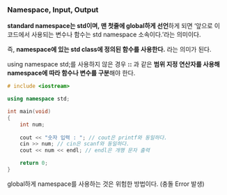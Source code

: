 ### Namespace, Input, Output

**standard namespace는 std이며, 맨 첫줄에 global하게 선언**하게 되면 ‘앞으로 이 코드에서 사용되는 변수나 함수는 std namespace 소속이다.’라는 의미이다.


즉, **namespace에 있는 std class에 정의된 함수를 사용한다.** 라는 의미가 된다. 

using namespace std;를 사용하지 않은 경우 **::** 과 같은 **범위 지정 연산자를 사용해 namespace에 따라 함수나 변수를 구분**해야 한다. 

```cpp
# include <iostream>

using namespace std; 

int main(void)
{
	int num;
	
	cout << "숫자 입력 : "; // cout은 printf와 동일하다. 
	cin >> num; // cin은 scanf와 동일하다. 
	cout << num << endl; // endl은 개행 문자 출력

	return 0;
}
```

global하게 namespace를 사용하는 것은 위험한 방법이다. (충돌 Error 발생)
